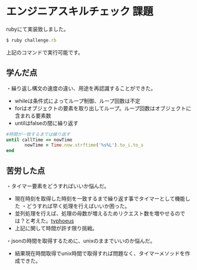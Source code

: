 # エンジニアスキルチェック 課題
rubyにて実装致しました。
```rb
$ ruby challenge.rb
```
上記のコマンドで実行可能です。

## 学んだ点
・繰り返し構文の速度の違い、用途を再認識することができた。  
 - whileは条件式によってループ制御、ループ回数は不定  
 - forはオブジェクトの要素を取り出してループ。ループ回数はオブジェクトに含まれる要素数  
 - untilはfalseの間に繰り返す  
 ```rb
 #時間が一致するまでは繰り返す
 until callTime == nowTime
        nowTime = Time.now.strftime('%s%L').to_i.to_s
 end
 ```

## 苦労した点
・タイマー要素をどうすればいいか悩んだ。  
 - 現在時刻を取得した時刻を一致するまで繰り返す事でタイマーとして機能した
・どうすれば早く処理を行えばいいか困った。
 - 並列処理を行えば、処理の母数が増えるためリクエスト数を増やせるのでは？と考えた。[typhoeus](https://github.com/typhoeus/typhoeus)
 - 上記に関して時間が許す限り挑戦。  

・jsonの時間を取得するために、unixのままでいいのか悩んだ。  
 - 結果現在時間取得でunix時間で取得すれば問題なく、タイマーメソッドを作成できた。
